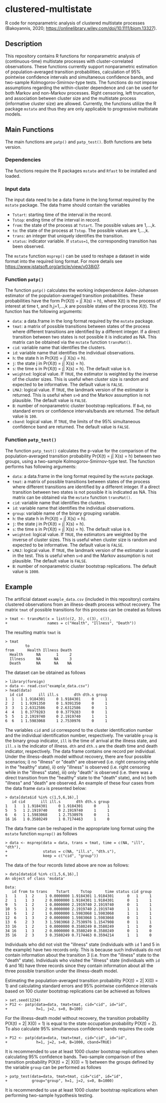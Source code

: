 # clustered-multistate
R code for nonparametric analysis of clustered multistate processes (Bakoyannis, 2020; https://onlinelibrary.wiley.com/doi/10.1111/biom.13327).

## Description
This repository contains R functions for nonparametric analysis of (continuous-time) multistate processes with cluster-correlated observations. These functions currently support nonparametric estimation of population-averaged transition probabilities, calculation of 95% pointwise confidence intervals and simultaneous confidence bands, and two-sample Kolmogorov-Smirnov-type tests. The functions do not impose assumptions regarding the within-cluster dependence and can be used for both Markov and non-Markov processes. Right censoring, left truncation, and association between cluster size and the multistate process (informative cluster size) are allowed. Currently, the functions utilize the R package `mstate` and thus they are only applicable to progressive multistate models.

## Main Functions
The main functions are `patp()` and `patp_test()`. Both functions are beta version.

### Dependencies
The functions require the R packages `mstate` and `Rfast` to be installed and loaded.

### Input data
The input data need to be a data frame in the long format required by the `mstate` package. The data frame should contain the variables

* `Tstart`: starting time of the interval in the record.
* `Tstop`: ending time of the interval in record.
* `from`: the state of the process at `Tstart`. The possible values are 1,...,k. 
* `to`: the state of the process at `Tstop`. The possible values are 1,...,k.
* `trans`: an integer that uniquely identifies the transition.
* `status`: indicator variable. If `status=1`, the corresponding transition has been observed.

The `mstate` function `msprep()` can be used to reshape a dataset in wide format into the required long format. For more details see <https://www.jstatsoft.org/article/view/v038i07>. 


### Function `patp()`

The function `patp()` calculates the working independence Aalen-Johansen estimator of the population-averaged transition probabilities. These probabilities have the form Pr(X(t) = j| X(s) = h), where X(t) is the process of interest at time t, and h,j=1,...,k are possible states of the process X(t). The function has the following arguments:

* `data`: a data.frame in the long format required by the `mstate` package.
* `tmat`: a matrix of possible transitions between states of the process where different transitions are identified by a different integer. If a direct transition between two states is not possible it is indicated as NA. This matrix can be obtained via the `mstate` function `transMat()`.
* `cid`: variable name that identifies the clusters.
* `id`: variable name that identifies the individual observations.
* `h`: the state h in Pr(X(t) = j| X(s) = h).
* `j`: the state j in Pr(X(t) = j| X(s) = h).
* `s`: the time s in Pr(X(t) = j| X(s) = h). The default value is `0`.
* `weighted`: logical value. If `TRUE`, the estimator is weighted by the inverse of the cluster sizes. This is useful when cluster size is random and expected to be informative. The default value is `FALSE`.
* `LMAJ`: logical value. If `TRUE`, the landmark version of the estimator is returned. This is useful when `s>0` and the Markov assumption is not plausible. The default value is `FALSE`.
* `B`: number of nonparametric cluster bootstrap replications. If `B=0`, no standard errors or confidence intervals/bands are returned. The default value is `100`.
* `cband`: logical value. If `TRUE`, the limits of the 95% simultaneous confidence band are returned. The default value is `FALSE`.


### Function `patp_test()`

The function `patp_test()` calculates the p-value for the comparison of the population-averaged transition probability Pr(X(t) = j| X(s) = h) between two groups, using a two-sample Kolmogorov-Smirnov-type test. The function performs has following arguments:

* `data`: a data.frame in the long format required by the `mstate` package.
* `tmat`: a matrix of possible transitions between states of the process where different transitions are identified by a different integer. If a direct transition between two states is not possible it is indicated as NA. This matrix can be obtained via the `mstate` function `transMat()`.
* `cid`: variable name that identifies the clusters.
* `id`: variable name that identifies the individual observations.
* `group`: variable name of the binary grouping variable.
* `h`: the state h in Pr(X(t) = j| X(s) = h).
* `j`: the state j in Pr(X(t) = j| X(s) = h).
* `s`: the time s in Pr(X(t) = j| X(s) = h). The default value is `0`.
* `weighted`: logical value. If `TRUE`, the estimators are weighted by the inverse of cluster sizes. This is useful when cluster size is random and expected to be informative. The default value is `FALSE`.
* `LMAJ`: logical value. If `TRUE`, the landmark version of the estimator is used in the test. This is useful when `s>0` and the Markov assumption is not plausible. The default value is `FALSE`.
* `B`: number of nonparametric cluster bootstrap replications. The default value is `1000`.


## Example

The artificial dataset `example_data.csv` (included in this repository) contains clustered observations from an illness-death process without recovery. The matrix `tmat` of possible transitions for this process can be created as follows
```
> tmat <- transMat(x = list(c(2, 3), c(3), c()), 
+                  names = c("Health", "Illness", "Death"))
```
The resulting matrix `tmat` is
```
> tmat
         to
from      Health Illness Death
  Health      NA       1     2
  Illness     NA      NA     3
  Death       NA      NA    NA
```
The dataset can be obtained as follows
```
> library(foreign)
> data <- read.csv("example_data.csv")
> head(data)
  id cid       ill ill.s       dth dth.s group
1  1   1 1.9184301     0 1.9184301     0     1
2  2   1 1.9391350     0 1.9391350     0     1
3  3   1 2.6312586     0 2.6312586     0     1
4  4   1 0.3779283     0 0.3779283     0     1
5  5   1 2.1919740     0 2.1919740     1     1
6  6   1 1.5983068     1 2.7530976     0     1
```
The variables `cid` and `id` correspond to the cluster identification number and the individual identification number, respectively. The variable `group` is the binary group indicator, `ill` is the time of arrival at the illness state, and `ill.s` is the indicator of illness. `dth` and `dth.s` are the death time and death indicator, respectively. The data frame contains one record per individual. Under the illness-death model without recovery, there are four possible scenarios; i) no "illness" or "death" are observed (i.e. right censoring while in the "healthy" state), ii) only "illness"
 is observed (i.e. right censoring while in the "illness" state), iii) only "death" is observed (i.e. there was a direct transition from the "healthy" state to the "death" state), and iv) both "illness" and "death" are observed. An example of these four cases from the data frame `data` is presented below:
```
> data[data$id %in% c(1,5,6,16),]
   id cid       ill ill.s       dth dth.s group
1   1   1 1.9184301     0 1.9184301     0     1
5   5   1 2.1919740     0 2.1919740     1     1
6   6   1 1.5983068     1 2.7530976     0     1
16 16   1 0.3580249     1 0.7174463     1     0
```
The data frame can be reshaped in the appropriate long format using the `mstate` function `msprep()` as follows
```
> data <- msprep(data = data, trans = tmat, time = c(NA, "ill", "dth"),
+                status = c(NA, "ill.s", "dth.s"),
+                keep = c("cid", "group"))
```
The data of the four records listed above are now as follows:
```
> data[data$id %in% c(1,5,6,16),]
An object of class 'msdata'

Data:
   id from to trans    Tstart     Tstop      time status cid group
1   1    1  2     1 0.0000000 1.9184301 1.9184301      0   1     1
2   1    1  3     2 0.0000000 1.9184301 1.9184301      0   1     1
9   5    1  2     1 0.0000000 2.1919740 2.1919740      0   1     1
10  5    1  3     2 0.0000000 2.1919740 2.1919740      1   1     1
11  6    1  2     1 0.0000000 1.5983068 1.5983068      1   1     1
12  6    1  3     2 0.0000000 1.5983068 1.5983068      0   1     1
13  6    2  3     3 1.5983068 2.7530976 1.1547908      0   1     1
33 16    1  2     1 0.0000000 0.3580249 0.3580249      1   1     0
34 16    1  3     2 0.0000000 0.3580249 0.3580249      0   1     0
35 16    2  3     3 0.3580249 0.7174463 0.3594214      1   1     0
```
Individuals who did not visit the "illness" state (individuals with `id` 1 and 5 in the example) have two records only. This is because such individuals do not contain information about the transition 3 (i.e. from the "illness" state to the "death" state). Individuals who visited the "illness" state (individuals with `id` 6 and 16) have three records since they contain information about all the three possible transition under the illness-death model.

Estimating the population-averaged transition probability P(X(t) = 2| X(0) = 1) and calculating standard errors and 95% pointwise confidence intervals based on 100 cluster bootstrap replications can be achieved as follows
```
> set.seed(1234)
> P12 <- patp(data=data, tmat=tmat, cid="cid", id="id", 
+             h=1, j=2, s=0, B=100)
```
For the illness-death model without recovery, the transition probability P(X(t) = 2| X(0) = 1) is equal to the state occupation probability P(X(t) = 2). To also calculate 95% simultaneous confidence bands requires the code
```
> P12 <- patp(data=data, tmat=tmat, cid="cid", id="id", 
+             h=1, j=2, s=0, B=1000, cband=TRUE)
```
It is recommended to use at least 1000 cluster bootstrap replications when calculating 95% confidence bands. Two-sample comparison of the transition probability P(X(t) = 2| X(0) = 1) between the groups defined by the variable `group` can be performed as follows
```
> patp_test(data=data, tmat=tmat, cid="cid", id="id",
+           group="group", h=1, j=2, s=0, B=1000)
```
It is recommended to use at least 1000 cluster bootstrap replications when performing two-sample hypothesis testing.
